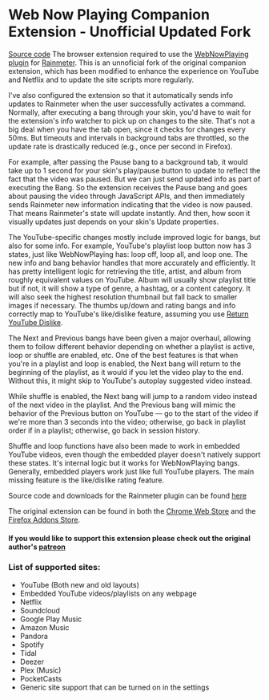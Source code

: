 # Web Now Playing Companion Extension - Unofficial Updated Fork
[Source code](https://github.com/shmediaproductions/WebNowPlaying-Companion-Personal-Edit/releases)
The browser extension required to use the [WebNowPlaying plugin](https://github.com/tjhrulz/WebNowPlaying-BrowserExtension) for [Rainmeter](https://www.rainmeter.net/). This is an unnoficial fork of the original companion extension, which has been modified to enhance the experience on YouTube and Netflix and to update the site scripts more regularly.

I've also configured the extension so that it automatically sends info updates to Rainmeter when the user successfully activates a command. Normally, after executing a bang through your skin, you'd have to wait for the extension's info watcher to pick up on changes to the site. That's not a big deal when you have the tab open, since it checks for changes every 50ms. But timeouts and intervals in background tabs are throttled, so the update rate is drastically reduced (e.g., once per second in Firefox).

For example, after passing the Pause bang to a background tab, it would take up to 1 second for your skin's play/pause button to update to reflect the fact that the video was paused. But we can just send updated info as part of executing the Bang. So the extension receives the Pause bang and goes about pausing the video through JavaScript APIs, and then immediately sends Rainmeter new information indicating that the video is now paused. That means Rainmeter's state will update instantly. And then, how soon it visually updates just depends on your skin's Update properties.

The YouTube-specific changes mostly include improved logic for bangs, but also for some info. For example, YouTube's playlist loop button now has 3 states, just like WebNowPlaying has: loop off, loop all, and loop one. The new info and bang behavior handles that more accurately and efficiently. It has pretty intelligent logic for retrieving the title, artist, and album from roughly equivalent values on YouTube. Album will usually show playlist title but if not, it will show a type of genre, a hashtag, or a content category. It will also seek the highest resolution thumbnail but fall back to smaller images if necessary. The thumbs up/down and rating bangs and info correctly map to YouTube's like/dislike feature, assuming you use [Return YouTube Dislike](https://www.returnyoutubedislike.com/).

The Next and Previous bangs have been given a major overhaul, allowing them to follow different behavior depending on whether a playlist is active, loop or shuffle are enabled, etc. One of the best features is that when you're in a playlist and loop is enabled, the Next bang will return to the beginning of the playlist, as it would if you let the video play to the end. Without this, it might skip to YouTube's autoplay suggested video instead.

While shuffle is enabled, the Next bang will jump to a random video instead of the next video in the playlist. And the Previous bang will mimic the behavior of the Previous button on YouTube — go to the start of the video if we're more than 3 seconds into the video; otherwise, go back in playlist order if in a playlist; otherwise, go back in session history.

Shuffle and loop functions have also been made to work in embedded YouTube videos, even though the embedded player doesn't natively support these states. It's internal logic but it works for WebNowPlaying bangs. Generally, embedded players work just like full YouTube players. The main missing feature is the like/dislike rating feature.

Source code and downloads for the Rainmeter plugin can be found [here](https://github.com/tjhrulz/WebNowPlaying-BrowserExtension)

The original extension can be found in both the [Chrome Web Store](https://chrome.google.com/webstore/detail/webnowplaying-companion/jfakgfcdgpghbbefmdfjkbdlibjgnbli) and the [Firefox Addons Store](https://addons.mozilla.org/en-US/firefox/addon/webnowplaying-companion/).

#### If you would like to support this extension please check out the original author's [patreon](https://www.patreon.com/tjhrulz)

### List of supported sites:
- YouTube (Both new and old layouts)
- Embedded YouTube videos/playlists on any webpage
- Netflix
- Soundcloud
- Google Play Music
- Amazon Music
- Pandora
- Spotify
- Tidal
- Deezer
- Plex (Music)
- PocketCasts
- Generic site support that can be turned on in the settings

